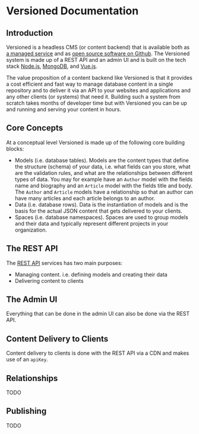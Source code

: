 # Versioned Documentation

## Introduction

Versioned is a headless CMS (or content backend) that is available both
as [a managed service](https://www.versioned.io) and as [open source software on Github](https://github.com/versioned-cms). The Versioned system is made up of a REST API and an admin UI and is built on the tech stack [Node.js](https://nodejs.org), [MongoDB](https://www.mongodb.com), and [Vue.js](https://vuejs.org).

The value proposition of a content backend like Versioned is that it provides a cost efficient and fast way to manage database content in a single repository and to deliver it via an API to your websites and applications and any other clients (or systems) that need it. Building such a system from scratch takes months of developer time but with Versioned you can be up and running and serving your content in hours.

## Core Concepts

At a conceptual level Versioned is made up of the following core building blocks:

* Models (i.e. database tables). Models are the content types that define the structure (schema) of your data, i.e. what fields can you store, what are the validation rules, and what are the relationships between different types of data. You may for example have an `Author` model with the fields name and biography and an `Article` model with the fields title and body. The `Author` and `Article` models have a relationship so that an author can have many articles and each article belongs to an author.
* Data (i.e. database rows). Data is the instantiation of models and is the basis for the actual JSON content that gets delivered to your clients.
* Spaces (i.e. database namespaces). Spaces are used to group models and their data and typically represent different projects in your organization.

## The REST API

The [REST API](http://api.versioned.io) services has two main purposes:

* Managing content. i.e. defining models and creating their data
* Delivering content to clients

## The Admin UI

Everything that can be done in the admin UI can also be done via the REST API.

## Content Delivery to Clients

Content delivery to clients is done with the REST API via a CDN and makes use of an `apiKey`.

## Relationships

TODO

## Publishing

TODO
